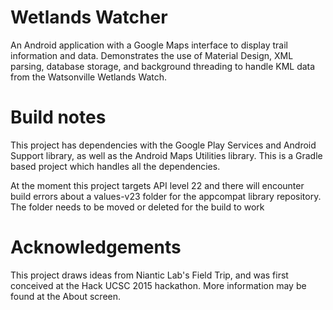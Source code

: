 # Wetlands Watcher

An Android application with a Google Maps interface to display trail information and data. Demonstrates the use of Material Design, XML parsing, database storage, and background threading to handle KML data from the Watsonville Wetlands Watch.

# Build notes
This project has dependencies with the Google Play Services and Android Support library, as well as the Android Maps Utilities library. This is a Gradle based project which handles all the dependencies.

At the moment this project targets API level 22 and there will encounter build errors about a values-v23 folder for the appcompat library repository. The folder needs to be moved or deleted for the build to work

# Acknowledgements
This project draws ideas from Niantic Lab's Field Trip, and was first conceived at the Hack UCSC 2015 hackathon. More information may be found at the About screen.